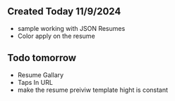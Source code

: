 ## Created Today 11/9/2024

- sample working with JSON Resumes
- Color apply on the resume

## Todo tomorrow

- Resume Gallary
- Taps In URL
- make the resume preiviw template hight is constant
